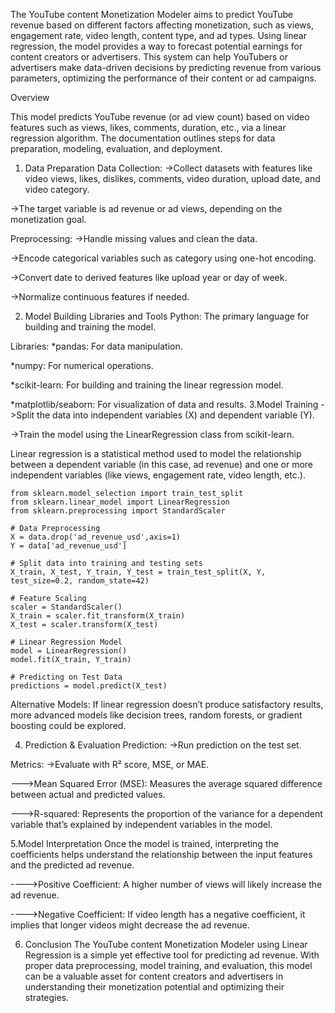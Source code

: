   The YouTube content Monetization Modeler aims to predict YouTube revenue based on different factors affecting monetization, such as views, engagement rate, video length, content type, and ad types. 
Using linear regression, the model provides a way to forecast potential earnings for content creators or advertisers.
This system can help YouTubers or advertisers make data-driven decisions by predicting revenue from various parameters, optimizing the performance of their content or ad campaigns.

Overview

This model predicts YouTube revenue (or ad view count) based on video features such as views, likes, comments, duration, etc., via a linear regression algorithm. 
The documentation outlines steps for data preparation, modeling, evaluation, and deployment.

1. Data Preparation
  Data Collection:
    ->Collect datasets with features like video views, likes, dislikes, comments, video duration, upload date, and video category.
   
  ->The target variable is ad revenue or ad views, depending on the monetization goal.

Preprocessing:
  ->Handle missing values and clean the data.
  
  ->Encode categorical variables such as category using one-hot encoding.
  
  ->Convert date to derived features like upload year or day of week.
  
  ->Normalize continuous features if needed.

2. Model Building
Libraries and Tools
  Python: The primary language for building and training the model.

Libraries:
    *pandas: For data manipulation.
  
  *numpy: For numerical operations.
  
  *scikit-learn: For building and training the linear regression model.
  
  *matplotlib/seaborn: For visualization of data and results.
3.Model Training
  ->Split the data into independent variables (X) and dependent variable (Y).
  
  ->Train the model using the LinearRegression class from scikit-learn.
  
   Linear regression is a statistical method used to model the relationship between a dependent variable (in this case, ad revenue)
   and one or more independent variables (like views, engagement rate, video length, etc.).
       
    from sklearn.model_selection import train_test_split
    from sklearn.linear_model import LinearRegression
    from sklearn.preprocessing import StandardScaler
    
    # Data Preprocessing
    X = data.drop('ad_revenue_usd',axis=1)
    Y = data['ad_revenue_usd']
    
    # Split data into training and testing sets
    X_train, X_test, Y_train, Y_test = train_test_split(X, Y, test_size=0.2, random_state=42)
    
    # Feature Scaling
    scaler = StandardScaler()
    X_train = scaler.fit_transform(X_train)
    X_test = scaler.transform(X_test)
    
    # Linear Regression Model
    model = LinearRegression()
    model.fit(X_train, Y_train)
    
    # Predicting on Test Data
    predictions = model.predict(X_test)

   
   Alternative Models: If linear regression doesn’t produce satisfactory results,
                       more advanced models like decision trees, random forests, or gradient boosting could be explored.

4. Prediction & Evaluation
Prediction:
  ->Run prediction on the test set.

Metrics:
  ->Evaluate with R² score, MSE, or MAE.
  
   --->Mean Squared Error (MSE): Measures the average squared difference between actual and predicted values.
   
   --->R-squared: Represents the proportion of the variance for a dependent variable that’s explained by independent variables in the model.
   
5.Model Interpretation
  Once the model is trained, interpreting the coefficients helps understand the relationship between the input features and the predicted ad revenue. 
  
  ---->Positive Coefficient: A higher number of views will likely increase the ad revenue.
  
  ---->Negative Coefficient: If video length has a negative coefficient, it implies that longer videos might decrease the ad revenue.

6. Conclusion
  The YouTube content Monetization Modeler using Linear Regression is a simple yet effective tool for predicting ad revenue.
  With proper data preprocessing, model training, and evaluation, this model can be a valuable asset for content creators
  and advertisers in understanding their monetization potential and optimizing their strategies.

